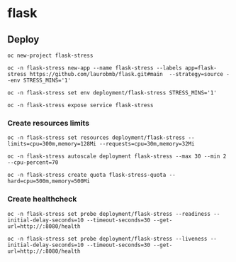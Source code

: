 # flask

## Deploy
    oc new-project flask-stress

    oc -n flask-stress new-app --name flask-stress --labels app=flask-stress https://github.com/laurobmb/flask.git#main  --strategy=source --env STRESS_MINS='1'

    oc -n flask-stress set env deployment/flask-stress STRESS_MINS='1'

    oc -n flask-stress expose service flask-stress

### Create resources limits
    oc -n flask-stress set resources deployment/flask-stress --limits=cpu=300m,memory=128Mi --requests=cpu=30m,memory=32Mi

    oc -n flask-stress autoscale deployment flask-stress --max 30 --min 2 --cpu-percent=70

    oc -n flask-stress create quota flask-stress-quota --hard=cpu=500m,memory=500Mi

### Create healthcheck
    oc -n flask-stress set probe deployment/flask-stress --readiness --initial-delay-seconds=10 --timeout-seconds=30 --get-url=http://:8080/health
    
    oc -n flask-stress set probe deployment/flask-stress --liveness --initial-delay-seconds=10 --timeout-seconds=30 --get-url=http://:8080/health
    
    

